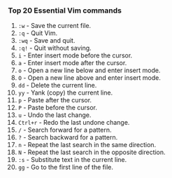 ### Top 20 Essential Vim commands

1. `:w` - Save the current file.
2. `:q` - Quit Vim.
3. `:wq` - Save and quit.
4. `:q!` - Quit without saving.
5. `i` - Enter insert mode before the cursor.
6. `a` - Enter insert mode after the cursor.
7. `o` - Open a new line below and enter insert mode.
8. `O` - Open a new line above and enter insert mode.
9. `dd` - Delete the current line.
10. `yy` - Yank (copy) the current line.
11. `p` - Paste after the cursor.
12. `P` - Paste before the cursor.
13. `u` - Undo the last change.
14. `Ctrl+r` - Redo the last undone change.
15. `/` - Search forward for a pattern.
16. `?` - Search backward for a pattern.
17. `n` - Repeat the last search in the same direction.
18. `N` - Repeat the last search in the opposite direction.
19. `:s` - Substitute text in the current line.
20. `gg` - Go to the first line of the file.